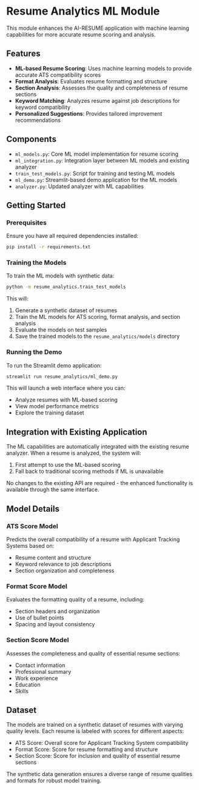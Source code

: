 # Resume Analytics ML Module

This module enhances the AI-RESUME application with machine learning capabilities for more accurate resume scoring and analysis.

## Features

- **ML-based Resume Scoring**: Uses machine learning models to provide accurate ATS compatibility scores
- **Format Analysis**: Evaluates resume formatting and structure
- **Section Analysis**: Assesses the quality and completeness of resume sections
- **Keyword Matching**: Analyzes resume against job descriptions for keyword compatibility
- **Personalized Suggestions**: Provides tailored improvement recommendations

## Components

- `ml_models.py`: Core ML model implementation for resume scoring
- `ml_integration.py`: Integration layer between ML models and existing analyzer
- `train_test_models.py`: Script for training and testing ML models
- `ml_demo.py`: Streamlit-based demo application for the ML models
- `analyzer.py`: Updated analyzer with ML capabilities

## Getting Started

### Prerequisites

Ensure you have all required dependencies installed:

```bash
pip install -r requirements.txt
```

### Training the Models

To train the ML models with synthetic data:

```bash
python -m resume_analytics.train_test_models
```

This will:
1. Generate a synthetic dataset of resumes
2. Train the ML models for ATS scoring, format analysis, and section analysis
3. Evaluate the models on test samples
4. Save the trained models to the `resume_analytics/models` directory

### Running the Demo

To run the Streamlit demo application:

```bash
streamlit run resume_analytics/ml_demo.py
```

This will launch a web interface where you can:
- Analyze resumes with ML-based scoring
- View model performance metrics
- Explore the training dataset

## Integration with Existing Application

The ML capabilities are automatically integrated with the existing resume analyzer. When a resume is analyzed, the system will:

1. First attempt to use the ML-based scoring
2. Fall back to traditional scoring methods if ML is unavailable

No changes to the existing API are required - the enhanced functionality is available through the same interface.

## Model Details

### ATS Score Model

Predicts the overall compatibility of a resume with Applicant Tracking Systems based on:
- Resume content and structure
- Keyword relevance to job descriptions
- Section organization and completeness

### Format Score Model

Evaluates the formatting quality of a resume, including:
- Section headers and organization
- Use of bullet points
- Spacing and layout consistency

### Section Score Model

Assesses the completeness and quality of essential resume sections:
- Contact information
- Professional summary
- Work experience
- Education
- Skills

## Dataset

The models are trained on a synthetic dataset of resumes with varying quality levels. Each resume is labeled with scores for different aspects:

- ATS Score: Overall score for Applicant Tracking System compatibility
- Format Score: Score for resume formatting and structure
- Section Score: Score for inclusion and quality of essential resume sections

The synthetic data generation ensures a diverse range of resume qualities and formats for robust model training.